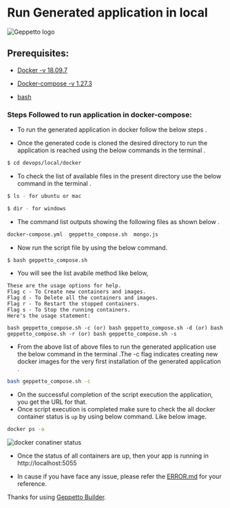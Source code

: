 # Run Generated application in local
![Geppetto logo](https://readmegeppetto.s3.amazonaws.com/banner_home.svg)
## Prerequisites:
- [Docker -v 18.09.7](https://docs.docker.com/engine/install/)
- [Docker-compose -v 1.27.3](https://docs.docker.com/compose/install/)




- [bash](https://fossbytes.com/installing-gnu-bash-4-4-linux-distros/)






### Steps Followed to run application in docker-compose:
- To run the generated application in docker follow the below steps .

- Once the generated code is cloned the desired directory to run the application is reached using the below commands in the terminal .

```sh
$ cd devops/local/docker
```

- To check the list of available files in the present directory use the below command in the terminal .
```sh
$ ls - for ubuntu or mac

$ dir - for windows
```
- The command list outputs showing the following files as shown below .

```sh
docker-compose.yml  geppetto_compose.sh  mongo.js
```
- Now run the script file by using the below command.
```sh
$ bash geppetto_compose.sh
```
- You will see the list avabile method like below,
```
These are the usage options for help.
Flag c - To Create new containers and images.
Flag d - To Delete all the containers and images.
Flag r - To Restart the stopped containers.
Flag s - To Stop the running containers.
Here's the usage statement:

bash geppetto_compose.sh -c (or) bash geppetto_compose.sh -d (or) bash geppetto_compose.sh -r (or) bash geppetto_compose.sh -s
```
- From the above list of above files to run the generated application use the below command in the terminal .The -c flag indicates creating new docker images for the very first installation of the generated application .
```sh
bash geppetto_compose.sh -c
```
- On the successful completion of the script execution the application, you get the URL for that.
- Once script execution is completed make sure to check the all docker container status is `up` by using below command. Like below image.
```sh
docker ps -a
```
![docker conatiner status](https://readmegeppetto.s3.amazonaws.com/readme.png)

- Once the status of all containers are up, then your app is running in http://localhost:5055

- In cause if you have face any issue, please refer the [ERROR.md](./ERROR.md) for your reference.

Thanks for using [Geppetto Builder](https://stage.app.geppettosoftware.com).

